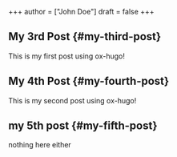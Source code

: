+++
author = ["John Doe"]
draft = false
+++

## My 3rd Post {#my-third-post}

This is my first post using ox-hugo!


## My 4th Post {#my-fourth-post}

This is my second post using ox-hugo!


## my 5th post {#my-fifth-post}

nothing here either
